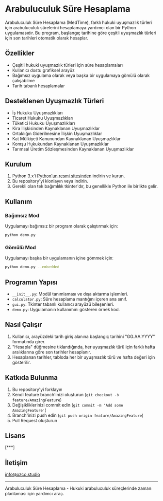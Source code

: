 # Arabuluculuk Süre Hesaplama

Arabuluculuk Süre Hesaplama (MedTime), farklı hukuki uyuşmazlık türleri için arabuluculuk sürelerini hesaplamaya yardımcı olan bir Python uygulamasıdır. Bu program, başlangıç tarihine göre çeşitli uyuşmazlık türleri için son tarihleri otomatik olarak hesaplar.

## Özellikler

- Çeşitli hukuki uyuşmazlık türleri için süre hesaplamaları
- Kullanıcı dostu grafiksel arayüz
- Bağımsız uygulama olarak veya başka bir uygulamaya gömülü olarak çalışabilme
- Tarih tabanlı hesaplamalar

## Desteklenen Uyuşmazlık Türleri

- İş Hukuku Uyuşmazlıkları
- Ticaret Hukuku Uyuşmazlıkları
- Tüketici Hukuku Uyuşmazlıkları
- Kira İlişkisinden Kaynaklanan Uyuşmazlıklar
- Ortaklığın Giderilmesine İlişkin Uyuşmazlıklar
- Kat Mülkiyeti Kanunundan Kaynaklanan Uyuşmazlıklar
- Komşu Hukukundan Kaynaklanan Uyuşmazlıklar
- Tarımsal Üretim Sözleşmesinden Kaynaklanan Uyuşmazlıklar

## Kurulum

1. Python 3.x'i [Python'un resmi sitesinden](https://www.python.org/downloads/) indirin ve kurun.
2. Bu repository'yi klonlayın veya indirin.
3. Gerekli olan tek bağımlılık tkinter'dır, bu genellikle Python ile birlikte gelir.

## Kullanım

### Bağımsız Mod

Uygulamayı bağımsız bir program olarak çalıştırmak için:

```bash
python demo.py
```

### Gömülü Mod

Uygulamayı başka bir uygulamanın içine gömmek için:

```bash
python demo.py --embedded
```

## Programın Yapısı

- `__init__.py`: Modül tanımlaması ve dışa aktarma işlemleri.
- `calculator.py`: Süre hesaplama mantığını içeren ana sınıf.
- `gui.py`: Tkinter tabanlı kullanıcı arayüzü bileşenleri.
- `demo.py`: Uygulamanın kullanımını gösteren örnek kod.

## Nasıl Çalışır

1. Kullanıcı, arayüzdeki tarih giriş alanına başlangıç tarihini "GG.AA.YYYY" formatında girer.
2. "Hesapla" düğmesine tıklandığında, her uyuşmazlık türü için farklı hafta aralıklarına göre son tarihler hesaplanır.
3. Hesaplanan tarihler, tabloda her bir uyuşmazlık türü ve hafta değeri için gösterilir.

## Katkıda Bulunma

1. Bu repository'yi forklayın
2. Kendi feature branch'inizi oluşturun (`git checkout -b feature/AmazingFeature`)
3. Değişikliklerinizi commit edin (`git commit -m 'Add some AmazingFeature'`)
4. Branch'inizi push edin (`git push origin feature/AmazingFeature`)
5. Pull Request oluşturun

## Lisans

[***]

## İletişim

info@ozco.studio

---

Arabuluculuk Süre Hesaplama - Hukuki arabuluculuk süreçlerinde zaman planlaması için yardımcı araç.